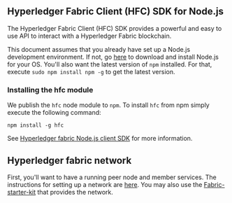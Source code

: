 ## Hyperledger Fabric Client (HFC) SDK for Node.js

The Hyperledger Fabric Client (HFC) SDK provides a powerful and easy to use API
to interact with a Hyperledger Fabric blockchain.

This document assumes that you already have set up a Node.js development
environment. If not, go [here](https://nodejs.org/en/download/package-manager/)
to download and install Node.js for your OS. You'll also want the latest version
of `npm` installed. For that, execute `sudo npm install npm -g` to get the
latest version.

### Installing the hfc module

We publish the `hfc` node module to `npm`. To install `hfc` from npm simply
execute the following command:

```
npm install -g hfc
```

See [Hyperledger fabric Node.js client SDK](../nodeSDK/node-sdk-guide.md) for more information.


## Hyperledger fabric network

First, you'll want to have a running peer node and member services. The
instructions for setting up a network are [here](Network-setup.md). You may also use the [Fabric-starter-kit](../starter/fabric-starter-kit.md) that provides the network.

